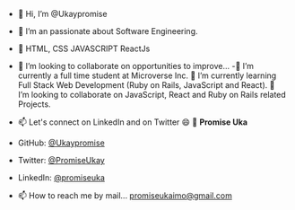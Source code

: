 - 👋 Hi, I’m @Ukaypromise
- 👀 I’m an passionate about Software Engineering.
- 🌱 HTML, CSS JAVASCRIPT ReactJs
- 💞️ I’m looking to collaborate on opportunities to improve...
-🔭 I’m currently a full time student at Microverse Inc. 🌱 I’m currently learning Full Stack Web Development (Ruby on Rails, JavaScript and React). 👯 I’m looking to collaborate on JavaScript, React and Ruby on Rails related Projects.
- 📫 Let's connect on LinkedIn and on Twitter 😄
👤 **Promise Uka**

- GitHub: [@Ukaypromise](https://github.com/Ukaypromise/)
- Twitter: [@PromiseUkay](https://twitter.com/PromiseUkay)
- LinkedIn: [@promiseuka](https://www.linkedin.com/in/promiseuka)
- 📫 How to reach me by mail...
promiseukaimo@gmail.com
<!---
Ukaypromise/Ukaypromise is a ✨ special ✨ repository because its `README.md` (this file) appears on your GitHub profile.
You can click the Preview link to take a look at your changes.
--->
